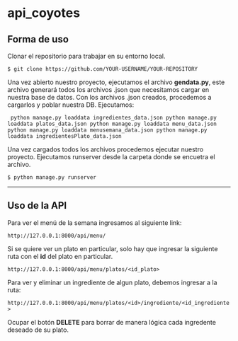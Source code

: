 # api_coyotes

## Forma de uso

Clonar el repositorio para trabajar en su entorno local.

`$ git clone https://github.com/YOUR-USERNAME/YOUR-REPOSITORY`

Una vez abierto nuestro proyecto, ejecutamos el archivo **gendata.py**,
este archivo generará todos los archivos .json que necesitamos cargar en nuestra base de datos.
Con los archivos .json creados, procedemos a cargarlos y poblar nuestra DB.
Ejecutamos:


` python manage.py loaddata ingredientes_data.json
  python manage.py loaddata platos_data.json
  python manage.py loaddata menu_data.json
  python manage.py loaddata menusemana_data.json
  python manage.py loaddata ingredientesPlato_data.json`


Una vez cargados todos los archivos procedemos ejecutar nuestro proyecto.
Ejecutamos runserver desde la carpeta donde se encuetra el archivo.

`$ python manage.py runserver`


________________________________________________________________________

## Uso de la API

Para ver el menú de la semana ingresamos al siguiente link:

`http://127.0.0.1:8000/api/menu/`

Si se quiere ver un plato en particular, solo hay que ingresar la siguiente ruta con el **id** del plato en particular.

`http://127.0.0.1:8000/api/menu/platos/<id_plato>`

Para ver y eliminar un ingrediente de algun plato, debemos ingresar a la ruta:

`http://127.0.0.1:8000/api/menu/platos/<id>/ingrediente/<id_ingrediente>`

Ocupar el botón **DELETE** para borrar de manera lógica cada ingredente deseado de su plato.
